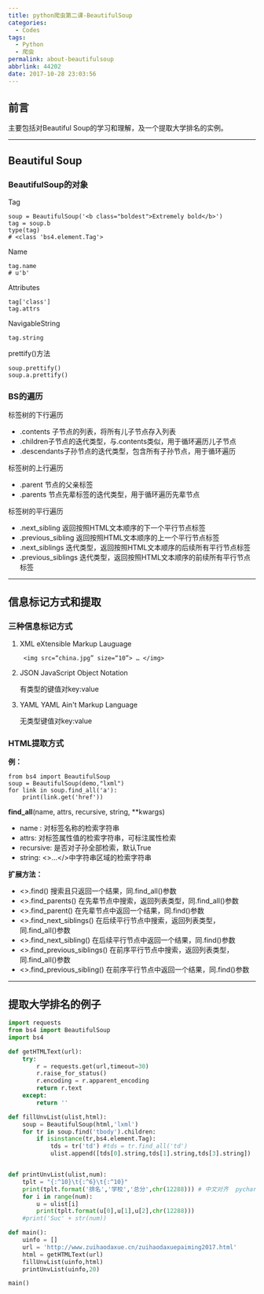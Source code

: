 ```yaml
---
title: python爬虫第二课-BeautifulSoup
categories:
  - Codes
tags:
  - Python
  - 爬虫
permalink: about-beautifulsoup
abbrlink: 44202
date: 2017-10-28 23:03:56
---
```


<h2 id="intro">前言</h2>主要包括对Beautiful Soup的学习和理解，及一个提取大学排名的实例。


<!-- more -->

---------------

## Beautiful Soup

### BeautifulSoup的对象

Tag

    soup = BeautifulSoup('<b class="boldest">Extremely bold</b>')
    tag = soup.b
    type(tag)
    # <class 'bs4.element.Tag'>

Name

    tag.name
    # u'b'
    
Attributes

    tag['class']
    tag.attrs

NavigableString

    tag.string

prettify()方法

    soup.prettify()
    soup.a.prettify()
    
### BS的遍历
标签树的下行遍历

 - .contents 子节点的列表，将<tag>所有儿子节点存入列表 
 - .children子节点的迭代类型，与.contents类似，用于循环遍历儿子节点
 - .descendants子孙节点的迭代类型，包含所有子孙节点，用于循环遍历

标签树的上行遍历

 - .parent 节点的父亲标签 
 - .parents 节点先辈标签的迭代类型，用于循环遍历先辈节点

标签树的平行遍历

 - .next_sibling 返回按照HTML文本顺序的下一个平行节点标签
 - .previous_sibling 返回按照HTML文本顺序的上一个平行节点标签 
 - .next_siblings 迭代类型，返回按照HTML文本顺序的后续所有平行节点标签
 - .previous_siblings 迭代类型，返回按照HTML文本顺序的前续所有平行节点标签
 
---
 
 

## 信息标记方式和提取

### 三种信息标记方式

1. XML eXtensible Markup Lauguage

		<img src=“china.jpg” size=“10”> … </img>

2. JSON JavaScript Object Notation
 
    有类型的键值对key:value

3. YAML YAML Ain't Markup Language
 
    无类型键值对key:value

### HTML提取方式

**例：**

    from bs4 import BeautifulSoup
    soup = BeautifulSoup(demo,"lxml")
    for link in soup.find_all('a'):
        print(link.get('href'))
        
**find_all**(name, attrs, recursive, string, **kwargs)

 - name : 对标签名称的检索字符串
 - attrs: 对标签属性值的检索字符串，可标注属性检索
 - recursive: 是否对子孙全部检索，默认True
 - string: <>…</>中字符串区域的检索字符串
 
**扩展方法：**
 - <>.find() 搜索且只返回一个结果，同.find_all()参数 
 - <>.find_parents() 在先辈节点中搜索，返回列表类型，同.find_all()参数 
 - <>.find_parent() 在先辈节点中返回一个结果，同.find()参数 
 - <>.find_next_siblings() 在后续平行节点中搜索，返回列表类型，同.find_all()参数 
 - <>.find_next_sibling() 在后续平行节点中返回一个结果，同.find()参数 
 - <>.find_previous_siblings() 在前序平行节点中搜索，返回列表类型，同.find_all()参数 
 - <>.find_previous_sibling() 在前序平行节点中返回一个结果，同.find()参数
 
 
---


## 提取大学排名的例子

``` python
import requests
from bs4 import BeautifulSoup
import bs4

def getHTMLText(url):
    try:
        r = requests.get(url,timeout=30)
        r.raise_for_status()
        r.encoding = r.apparent_encoding
        return r.text
    except:
        return ''

def fillUnvList(ulist,html):
    soup = BeautifulSoup(html,'lxml')
    for tr in soup.find('tbody').children:
        if isinstance(tr,bs4.element.Tag):
            tds = tr('td') #tds = tr.find_all('td')
            ulist.append([tds[0].string,tds[1].string,tds[3].string])


def printUnvList(ulist,num):
    tplt = "{:^10}\t{:^6}\t{:^10}"
    print(tplt.format('排名','学校','总分',chr(12288))) # 中文对齐  pycharm失败
    for i in range(num):
        u = ulist[i]
        print(tplt.format(u[0],u[1],u[2],chr(12288)))
    #print('Suc' + str(num))

def main():
    uinfo = []
    url = 'http://www.zuihaodaxue.cn/zuihaodaxuepaiming2017.html'
    html = getHTMLText(url)
    fillUnvList(uinfo,html)
    printUnvList(uinfo,20)

main()
```

